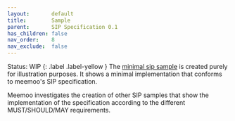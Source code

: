 ```yaml
---
layout:       default
title:        Sample
parent:       SIP Specification 0.1
has_children: false
nav_order:    8
nav_exclude:  false
---
```

Status: WIP
{: .label .label-yellow }
The [minimal sip sample](../../../../assets/sip_samples/cbee2999-1db5-4a69-9260-f216dee75623/) is created purely for illustration purposes.
It shows a minimal implementation that conforms to meemoo's SIP specification.

Meemoo investigates the creation of other SIP samples that show the implementation of the specification according to the different MUST/SHOULD/MAY requirements.
